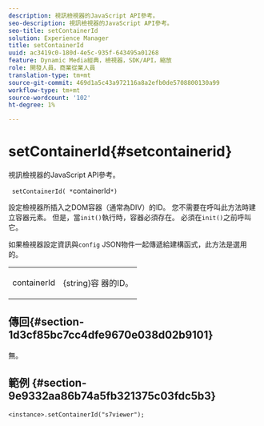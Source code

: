 ```yaml
---
description: 視訊檢視器的JavaScript API參考。
seo-description: 視訊檢視器的JavaScript API參考。
seo-title: setContainerId
solution: Experience Manager
title: setContainerId
uuid: ac3419c0-180d-4e5c-935f-643495a01268
feature: Dynamic Media經典，檢視器，SDK/API，縮放
role: 開發人員，商業從業人員
translation-type: tm+mt
source-git-commit: 469d1a5c43a972116a8a2efb0de5708800130a99
workflow-type: tm+mt
source-wordcount: '102'
ht-degree: 1%

---
```



# setContainerId{#setcontainerid}

視訊檢視器的JavaScript API參考。

` setContainerId( *`containerId`*)`

設定檢視器所插入之DOM容器（通常為DIV）的ID。 您不需要在呼叫此方法時建立容器元素。 但是，當`init()`執行時，容器必須存在。 必須在`init()`之前呼叫它。

如果檢視器設定資訊與`config` JSON物件一起傳遞給建構函式，此方法是選用的。

<table id="table_896DFF34A68A403DB93A6D597461A573"> 
 <tbody> 
  <tr> 
   <td colname="col1"> <p> <span class="codeph"> <span class="varname"> containerId  </span> </span> </p> </td> 
   <td colname="col2"> <p> <span class="codeph"> {string}容 </span> 器的ID。 </p> </td> 
  </tr> 
 </tbody> 
</table>

## 傳回{#section-1d3cf85bc7cc4dfe9670e038d02b9101}

無。

## 範例 {#section-9e9332aa86b74a5fb321375c03fdc5b3}

```
<instance>.setContainerId("s7viewer");
```

